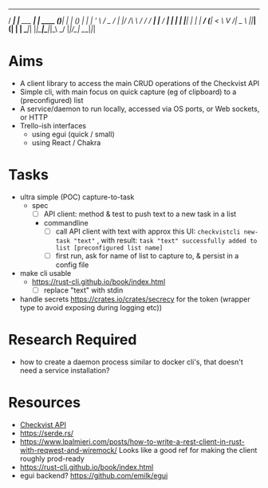   ____ _               _           _     _             _ _ 
 / ___| |__   ___  ___| | ____   _(_)___| |_       ___| (_)
| |   | '_ \ / _ \/ __| |/ /\ \ / / / __| __|____ / __| | |
| |___| | | |  __/ (__|   <  \ V /| \__ \ ||_____| (__| | |
 \____|_| |_|\___|\___|_|\_\  \_/ |_|___/\__|     \___|_|_|

                                                           

# Aims
* A client library to access the main CRUD operations of the Checkvist API
* Simple cli, with main focus on quick capture (eg of clipboard) to a (preconfigured) list
* A service/daemon to run locally, accessed via OS ports, or Web sockets, or HTTP 
* Trello-ish interfaces
  * using egui (quick / small)
  * using React / Chakra

# Tasks
* ultra simple (POC) capture-to-task
  + spec
    - [ ] API client: method & test to push text to a new task in a list
    - commandline
      * [ ] call API client with text with approx this UI: 
          `checkvistcli new-task "text"` , with result:
          `task "text" successfully added to list [preconfigured list name]`
      * [ ] first run, ask for name of list to capture to, & persist in a config file 

* make cli usable
  + https://rust-cli.github.io/book/index.html
      * [ ] replace "text" with stdin
* handle secrets https://crates.io/crates/secrecy for the token (wrapper type to avoid exposing during logging etc))

# Research Required
* how to create a daemon process similar to docker cli's, that doesn't need a service installation?

# Resources
* [Checkvist API](https://checkvist.com/auth/api)
* https://serde.rs/
* https://www.lpalmieri.com/posts/how-to-write-a-rest-client-in-rust-with-reqwest-and-wiremock/
  Looks like a good ref for making the client roughly prod-ready
* https://rust-cli.github.io/book/index.html
* egui backend? https://github.com/emilk/egui
